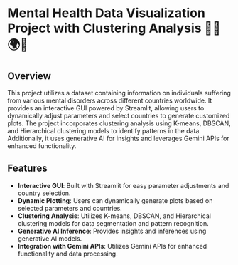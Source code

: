 # Mental Health Data Visualization Project with Clustering Analysis 👩‍💻🌍🧠

## Overview
This project utilizes a dataset containing information on individuals suffering from various mental disorders across different countries worldwide. It provides an interactive GUI powered by Streamlit, allowing users to dynamically adjust parameters and select countries to generate customized plots. The project incorporates clustering analysis using K-means, DBSCAN, and Hierarchical clustering models to identify patterns in the data. Additionally, it uses generative AI for insights and leverages Gemini APIs for enhanced functionality.

## Features
- **Interactive GUI**: Built with Streamlit for easy parameter adjustments and country selection.
- **Dynamic Plotting**: Users can dynamically generate plots based on selected parameters and countries.
- **Clustering Analysis**: Utilizes K-means, DBSCAN, and Hierarchical clustering models for data segmentation and pattern recognition.
- **Generative AI Inference**: Provides insights and inferences using generative AI models.
- **Integration with Gemini APIs**: Utilizes Gemini APIs for enhanced functionality and data processing.

